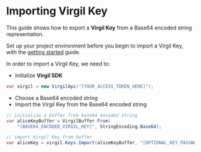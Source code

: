 # Importing Virgil Key

This guide shows how to export a **Virgil Key** from a Base64 encoded string representation.

Set up your project environment before you begin to import a Virgil Key, with the [getting started](/docs/guides/configuration/client.md) guide.

In order to import a Virgil Key, we need to:

- Initialize **Virgil SDK**

```cs
var virgil = new VirgilApi("[YOUR_ACCESS_TOKEN_HERE]");
```

- Choose a Base64 encoded string
- Import the Virgil Key from the Base64 encoded string

```cs
// initialize a buffer from base64 encoded string
var aliceKeyBuffer = VirgilBuffer.From(
    "[BASE64_ENCODED_VIRGIL_KEY]", StringEncoding.Base64);

// import Virgil Key from buffer
var aliceKey = virgil.Keys.Import(aliceKeyBuffer, "[OPTIONAL_KEY_PASSWORD]");
```
